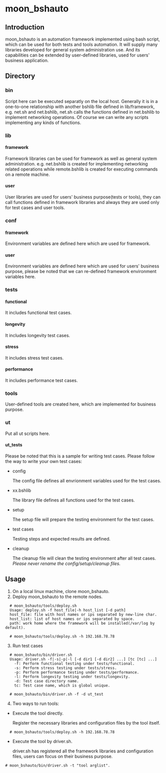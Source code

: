 # moon_bshauto

## Introduction
moon_bshauto is an automation framework implemented using bash script, which can be used
for both tests and tools automation. It will supply many libraries developed for general
system administration use. And its capabilities can be extended by user-defined libraries,
used for users' business application.

## Directory
### bin
Script here can be executed separatly on the local host. Generally it is in a one-to-one 
relationship with another bshlib file defined in lib/framework, e.g. net.sh and net.bshlib,
net.sh calls the functions defined in net.bshlib to implement networking operations. Of 
course we can write any scripts implementing any kinds of functions. 

### lib
#### framework
Framework libraries can be used for framework as well as general system administration.
e.g. net.bshlib is created for implementing networking related operations while remote.bshlib
is created for executing commands on a remote machine.
 
#### user
User libraries are used for users' business purpose(tests or tools), they can call functions
defined in framework libraries and always they are used only for test cases and user tools. 

### conf
#### framework
Environment variables are defined here which are used for framework.

#### user
Environment variables are defined here which are used for users' business purpose, please be
noted that we can re-defined framework environment variables here.

### tests
#### functional
It includes functional test cases.

#### longevity
It includes longevity test cases.

#### stress
It includes stress test cases.

#### performance
It includes performance test cases.

### tools
User-defined tools are created here, which are implemented for business purpose. 
 
### ut
Put all ut scripts here.

#### ut_tests
Please be noted that this is a sample for writing test cases. Please follow the
way to write your own test cases:
* config

  The config file defines all envrionment variables used for the test cases.
* xx.bshlib

  The library file defines all functions used for the test cases.
* setup

  The setup file will prepare the testing environment for the test cases.
* test cases

  Testing steps and expected results are defined. 
* cleanup

  The cleanup file will clean the testing environment after all test cases.
  *Please never rename the config/setup/cleanup files.*

## Usage
1. On a local linux machine, clone moon_bshauto.
2. Deploy moon_bshauto to the remote nodes.
```
  # moon_bshauto/tools/deploy.sh
  Usage: deploy.sh -f host_file|-h host_list [-d path]
  host_file: file with host names or ips separated by new-line char.
  host_list: list of host names or ips separated by space.
  path: work home where the framework will be installed(/var/log by default).
  
  # moon_bshauto/tools/deploy.sh -h 192.168.78.78
```
3. Run test cases
```
  # moon_bshauto/bin/driver.sh
  Usage: driver.sh -f|-s|-p|-l [-d dir1 [-d dir2] ...] [tc [tc] ...]
    -f: Perform functional testing under tests/functional.
    -s: Perform stress testing under tests/stress.
    -p: Perform performance testing under tests/performance.
    -l: Perform longevity testing under tests/longevity.
    -d: Test case directory name.
    tc: Test case name, which is global unique.
  
  # moon_bshauto/bin/driver.sh -f -d ut_test 
```
4. Two ways to run tools:
* Execute the tool directly.

  Register the necessary libraries and configuration files by the tool itself.
```  
  # moon_bshauto/tools/deploy.sh -h 192.168.78.78
```
* Execute the tool by driver.sh.

  driver.sh has registered all the framework libraries and configuration files,
  users can focus on their business purpose.
```
# moon_bshauto/bin/driver.sh -t "tool arglist".

```
